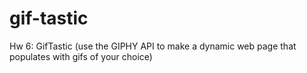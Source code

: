 # gif-tastic
Hw 6: GifTastic (use the GIPHY API to make a dynamic web page that populates with gifs of your choice)
